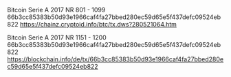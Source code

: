 Bitcoin Serie A 2017 NR 801 - 1099
66b3cc85383b50d93e1966caf4fa27bbed280ec59d65e5f437defc09524eb822
https://chainz.cryptoid.info/btc/tx.dws?280521064.htm

Bitcoin Serie A 2017 NR 1151 - 1200
66b3cc85383b50d93e1966caf4fa27bbed280ec59d65e5f437defc09524eb822
https://blockchain.info/de/tx/66b3cc85383b50d93e1966caf4fa27bbed280ec59d65e5f437defc09524eb822
